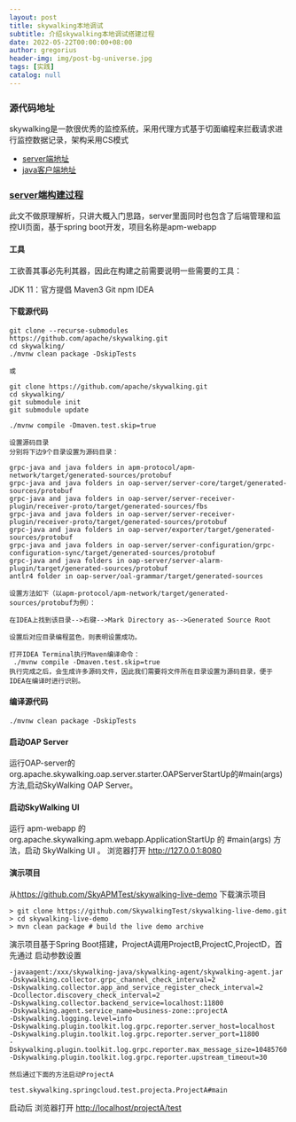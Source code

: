 ```yaml
---
layout: post
title: skywalking本地调试
subtitle: 介绍skywalking本地调试搭建过程
date: 2022-05-22T00:00:00+08:00
author: gregorius
header-img: img/post-bg-universe.jpg
tags: [实践]
catalog: null
---
```


### 源代码地址

skywalking是一款很优秀的监控系统，采用代理方式基于切面编程来拦截请求进行监控数据记录，架构采用CS模式

- [server端地址](https://github.com/apache/skywalking)
- [java客户端地址](https://github.com/apache/skywalking-java)

### [server端构建过程](https://github.com/apache/skywalking/blob/master/docs/en/guides/How-to-build.md#build-from-github)

此文不做原理解析，只讲大概入门思路，server里面同时也包含了后端管理和监控UI页面，基于spring boot开发，项目名称是apm-webapp

#### 工具

工欲善其事必先利其器，因此在构建之前需要说明一些需要的工具：

JDK 11：官方提倡
Maven3
Git
npm
IDEA

#### 下载源代码

``` text
git clone --recurse-submodules https://github.com/apache/skywalking.git
cd skywalking/
./mvnw clean package -DskipTests

或

git clone https://github.com/apache/skywalking.git
cd skywalking/
git submodule init
git submodule update

./mvnw compile -Dmaven.test.skip=true

设置源码目录
分别将下边9个目录设置为源码目录：

grpc-java and java folders in apm-protocol/apm-network/target/generated-sources/protobuf
grpc-java and java folders in oap-server/server-core/target/generated-sources/protobuf
grpc-java and java folders in oap-server/server-receiver-plugin/receiver-proto/target/generated-sources/fbs
grpc-java and java folders in oap-server/server-receiver-plugin/receiver-proto/target/generated-sources/protobuf
grpc-java and java folders in oap-server/exporter/target/generated-sources/protobuf
grpc-java and java folders in oap-server/server-configuration/grpc-configuration-sync/target/generated-sources/protobuf
grpc-java and java folders in oap-server/server-alarm-plugin/target/generated-sources/protobuf
antlr4 folder in oap-server/oal-grammar/target/generated-sources

设置方法如下（以apm-protocol/apm-network/target/generated-sources/protobuf为例）：

在IDEA上找到该目录-->右键-->Mark Directory as-->Generated Source Root

设置后对应目录编程蓝色，则表明设置成功。

打开IDEA Terminal执行Maven编译命令：
 ./mvnw compile -Dmaven.test.skip=true
执行完成之后，会生成许多源码文件，因此我们需要将文件所在目录设置为源码目录，便于IDEA在编译时进行识别。

```

#### 编译源代码

``` text
./mvnw clean package -DskipTests
```

#### 启动OAP Server

运行OAP-server的org.apache.skywalking.oap.server.starter.OAPServerStartUp的#main(args)方法,启动SkyWalking OAP Server。

#### 启动SkyWalking UI

运行 apm-webapp 的 org.apache.skywalking.apm.webapp.ApplicationStartUp 的 #main(args) 方法，启动 SkyWalking UI 。
浏览器打开 <http://127.0.0.1:8080>

#### 演示项目

从<https://github.com/SkyAPMTest/skywalking-live-demo> 下载演示项目

``` text
> git clone https://github.com/SkywalkingTest/skywalking-live-demo.git
> cd skywalking-live-demo 
> mvn clean package # build the live demo archive
```

演示项目基于Spring Boot搭建，ProjectA调用ProjectB,ProjectC,ProjectD，首先通过
启动参数设置

``` text
-javaagent:/xxx/skywalking-java/skywalking-agent/skywalking-agent.jar
-Dskywalking.collector.grpc_channel_check_interval=2
-Dskywalking.collector.app_and_service_register_check_interval=2
-Dcollector.discovery_check_interval=2
-Dskywalking.collector.backend_service=localhost:11800
-Dskywalking.agent.service_name=business-zone::projectA
-Dskywalking.logging.level=info
-Dskywalking.plugin.toolkit.log.grpc.reporter.server_host=localhost
-Dskywalking.plugin.toolkit.log.grpc.reporter.server_port=11800
-Dskywalking.plugin.toolkit.log.grpc.reporter.max_message_size=10485760
-Dskywalking.plugin.toolkit.log.grpc.reporter.upstream_timeout=30

然后通过下面的方法启动ProjectA

test.skywalking.springcloud.test.projecta.ProjectA#main
```

启动后
浏览器打开 <http://localhost/projectA/test>
